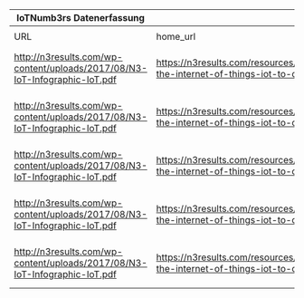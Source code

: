 |IoTNumb3rs Datenerfassung|||||||||||
| ---- | ---- | ---- | ---- | ---- | ---- | ---- | ---- | ---- | ---- | ---- |
||||||||||||
|URL|home_url|filename|device_class|device_count|market_class|market_volume|prognosis_year|publication_year|authorship_class|Dropbox folder|
|http://n3results.com/wp-content/uploads/2017/08/N3-IoT-Infographic-IoT.pdf|https://n3results.com/resources/infographic-the-internet-of-things-iot-to-come/|file6_N3-IoT-Infographic-IoT.pdf|||ivestment|1.5E+13|2026|2016|company|MariaMarg/20181118-1800|
|http://n3results.com/wp-content/uploads/2017/08/N3-IoT-Infographic-IoT.pdf|https://n3results.com/resources/infographic-the-internet-of-things-iot-to-come/|file6_N3-IoT-Infographic-IoT.pdf|||economic impact|1.1E+13|2025|2016|company|MariaMarg/20181118-1800|
|http://n3results.com/wp-content/uploads/2017/08/N3-IoT-Infographic-IoT.pdf|https://n3results.com/resources/infographic-the-internet-of-things-iot-to-come/|file6_N3-IoT-Infographic-IoT.pdf|||global spending|1.7E+12|2020|2016|company|MariaMarg/20181118-1800|
|http://n3results.com/wp-content/uploads/2017/08/N3-IoT-Infographic-IoT.pdf|https://n3results.com/resources/infographic-the-internet-of-things-iot-to-come/|file6_N3-IoT-Infographic-IoT.pdf|||global worth|6.2E+12|2025|2016|company|MariaMarg/20181118-1800|
|http://n3results.com/wp-content/uploads/2017/08/N3-IoT-Infographic-IoT.pdf|https://n3results.com/resources/infographic-the-internet-of-things-iot-to-come/|file6_N3-IoT-Infographic-IoT.pdf|Generic IoT|50000000000|||2020|2016|company|MariaMarg/20181118-1800|
